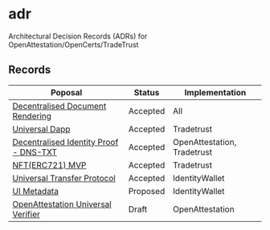 # adr

Architectural Decision Records (ADRs) for OpenAttestation/OpenCerts/TradeTrust

## Records

| Poposal                                                                             | Status   | Implementation              |
| ----------------------------------------------------------------------------------- | -------- | --------------------------- |
| [Decentralised Document Rendering](./decentralised_rendering.md)                    | Accepted | All                         |
| [Universal Dapp](./configurable_dapp_usability.md)                                  | Accepted | Tradetrust                  |
| [Decentralised Identity Proof - DNS-TXT](./decentralized_identity_proof_DNS-TXT.md) | Accepted | OpenAttestation, Tradetrust |
| [NFT(ERC721) MVP](./nft_oa_minimal_code.md)                                         | Accepted | Tradetrust                  |
| [Universal Transfer Protocol](./universal_transfer.md)                              | Accepted | IdentityWallet              |
| [UI Metadata](./ui_metadata.md)                                                     | Proposed | IdentityWallet              |
| [OpenAttestation Universal Verifier](./verifier.md)                                 | Draft    | OpenAttestation             |

